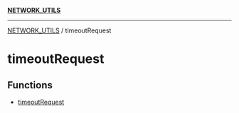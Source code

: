 [**NETWORK_UTILS**](../README.md)

***

[NETWORK_UTILS](../README.md) / timeoutRequest

# timeoutRequest

## Functions

- [timeoutRequest](functions/timeoutRequest.md)
